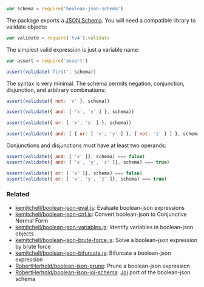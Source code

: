 ```javascript
var schema = require('boolean-json-schema')
```

The package exports a [JSON Schema](http://json-schema.org). You will need a compatible library to validate objects:

```javascript
var validate = require('tv4').validate
```

The simplest valid expression is just a variable name:

```javascript
var assert = require('assert')

assert(validate('first', schema))
```

The syntax is very minimal. The schema permits negation, conjunction, disjunction, and arbitrary combinations:

```javascript
assert(validate({ not: 'x' }, schema))

assert(validate({ and: [ 'x', 'y' ] }, schema))

assert(validate({ or: [ 'x', 'y' ] }, schema))

assert(validate({ and: [ { or: [ 'x', 'y' ] }, { not: 'z' } ] }, schema))
```

Conjunctions and disjunctions must have at least two operands:

```javascript
assert(validate({ and: [ 'x' ]}, schema) === false)
assert(validate({ and: [ 'x', 'y', 'z' ]}, schema) === true)

assert(validate({ or: [ 'x' ]}, schema) === false)
assert(validate({ or: [ 'x', 'y', 'z' ]}, schema) === true)
```

### Related

* [kemitchell/boolean-json-eval.js](https://github.com/kemitchell/boolean-json-eval.js): Evaluate boolean-json expressions
* [kemitchell/boolean-json-cnf.js](https://github.com/kemitchell/boolean-json-cnf.js): Convert boolean-json to Conjunctive Normal Form
* [kemitchell/boolean-json-variables.js](https://github.com/kemitchell/boolean-json-variables.js): Identify variables in boolean-json objects
* [kemitchell/boolean-json-brute-force.js](https://github.com/kemitchell/boolean-json-brute-force.js): Solve a boolean-json expression by brute force
* [kemitchell/boolean-json-bifurcate.js](https://github.com/kemitchell/boolean-json-bifurcate.js): Bifurcate a boolean-json expression
* [RobertHerhold/boolean-json-prune](https://github.com/RobertHerhold/boolean-json-prune): Prune a boolean-json expression
* [RobertHerhold/boolean-json-joi-schema](https://github.com/RobertHerhold/boolean-json-joi-schema): [Joi](https://github.com/hapijs/joi) port of the boolean-json schema
